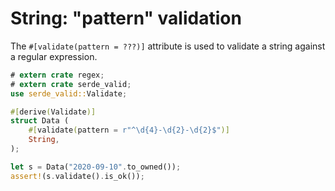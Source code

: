 # String: "pattern" validation

The `#[validate(pattern = ???)]` attribute is used to validate a string against a regular expression.

```rust
# extern crate regex;
# extern crate serde_valid;
use serde_valid::Validate;

#[derive(Validate)]
struct Data (
    #[validate(pattern = r"^\d{4}-\d{2}-\d{2}$")]
    String,
);

let s = Data("2020-09-10".to_owned());
assert!(s.validate().is_ok());
```
